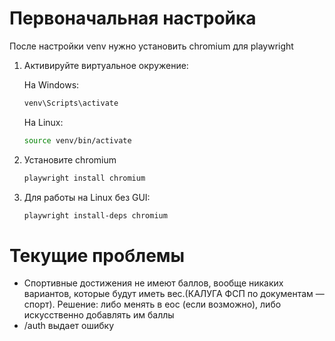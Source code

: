 # Первоначальная настройка
После настройки venv нужно установить chromium для playwright
1. Активируйте виртуальное окружение:

    На Windows:

    ```bash
    venv\Scripts\activate
    ```
    На Linux:
    
    ```bash
    source venv/bin/activate
    ```
2. Установите chromium
    ``` bash
    playwright install chromium
    ```
3. Для работы на Linux без GUI:
    ``` bash
    playwright install-deps chromium
    ```

# Текущие проблемы
- Спортивные достижения не имеют баллов, вообще никаких вариантов, которые будут иметь вес.(КАЛУГА ФСП по документам — спорт). Решение: либо менять в еос (если возможно), либо искусственно добавлять им баллы
- /auth выдает ошибку